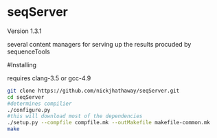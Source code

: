seqServer
================
Version 1.3.1

several content managers for serving up the results procuded by sequenceTools 

#Installing


requires clang-3.5 or gcc-4.9  

```bash
git clone https://github.com/nickjhathaway/seqServer.git
cd seqServer 
#determines compilier
./configure.py
#this will download most of the dependencies 
./setup.py --compfile compfile.mk --outMakefile makefile-common.mk
make 
```
